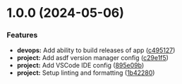 # 1.0.0 (2024-05-06)


### Features

* **devops:** Add ability to build releases of app ([c495127](https://github.com/marksmall/react-openlayers/commit/c49512758a692af0fac8f780b75ebf61c6967842))
* **project:** Add asdf version manager config ([c29e1f5](https://github.com/marksmall/react-openlayers/commit/c29e1f577ee70b1819c9f33bef2daec03e082934))
* **project:** Add VSCode IDE config ([895e09b](https://github.com/marksmall/react-openlayers/commit/895e09b011aa6819388642f30a0835fb43d15954))
* **project:** Setup linting and formatting ([1b42280](https://github.com/marksmall/react-openlayers/commit/1b4228070f3fa928ae036d2864b347da0363c7cb))
